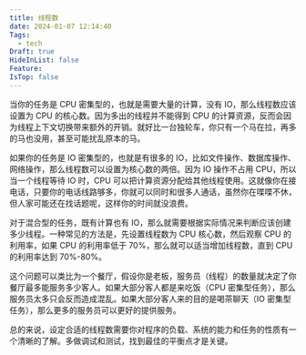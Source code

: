 ```yaml
---
title: 线程数
date: 2024-01-07 12:14:40
Tags:
  - tech
Draft: true
HideInList: false
Feature: 
IsTop: false
---
```


当你的任务是 CPU 密集型的，也就是需要大量的计算，没有 IO，那么线程数应该设置为 CPU 的核心数。因为多出的线程并不能得到 CPU 的计算资源，反而会因为线程上下文切换带来额外的开销。就好比一台独轮车，你只有一个马在拉，再多的马也没用，甚至可能扰乱原本的马。

如果你的任务是 IO 密集型的，也就是有很多的 IO，比如文件操作、数据库操作、网络操作，那么线程数可以设置为核心数的两倍。因为 IO 操作不占用 CPU，所以当一个线程等待 IO 时，CPU 可以把计算资源分配给其他线程使用。这就像你在接电话，只要你的电话线路够多，你就可以同时和很多人通话，虽然你在喋喋不休，但人家可能还在找话题呢，这样你的时间就没浪费。

对于混合型的任务，既有计算也有 IO，那么就需要根据实际情况来判断应该创建多少线程。一种常见的方法是，先设置线程数为 CPU 核心数，然后观察 CPU 的利用率，如果 CPU 的利用率低于 70%，那么就可以适当增加线程数，直到 CPU 的利用率达到 70%-80%。

这个问题可以类比为一个餐厅，假设你是老板，服务员（线程）的数量就决定了你餐厅最多能服务多少客人。如果大部分客人都是来吃饭（CPU 密集型任务），那么服务员太多只会反而造成混乱。如果大部分客人来的目的是喝茶聊天（IO 密集型任务），那么更多的服务员可以更好的提供服务。

总的来说，设定合适的线程数需要你对程序的负载、系统的能力和任务的性质有一个清晰的了解。多做调试和测试，找到最佳的平衡点才是关键。

<!--more-->
